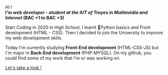 Hi ! <br />
**I'm _web developer_ - _student at the IUT of Troyes in Multimédia and Internet_ (BAC +1 to BAC +3)** <br />

Start Coding in 2020 in High School, I learnt 🐍Python basics and Front development (HTML - CSS). Then I decided to join the University to improve my web development skills. 

Today I'm currently studying **Front-End development** (HTML-CSS-JS) but I'm major in **Back-End development** (PHP-MYSQL). 
On my github, you could find some of my work that I'm or was working on. <br />

[Let's take a look !](https://github.com/jpayet?tab=repositories)

 
  
  
 
 
 
 
 


